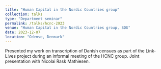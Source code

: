 ```yaml
---
title: "Human Capital in the Nordic Countries group"
collection: talks
type: "Department seminar"
permalink: /talks/hcnc-2023
venue: "Human Capital in the Nordic Countries group, SDU"
date: 2023-12-07
location: "Odense, Denmark"
---
```


Presented my work on transcription of Danish censues as part of the Link-Lives project during an informal meeting of the HCNC group.
Joint presentation with Nicolai Rask Mathiesen.